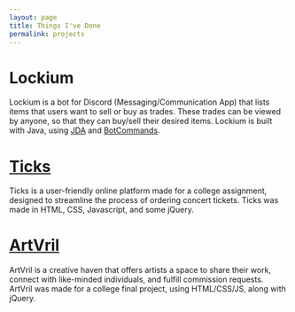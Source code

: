 ```yaml
---
layout: page
title: Things I've Done
permalink: projects
---
```


# Lockium
Lockium is a bot for Discord (Messaging/Communication App) that lists items that users want to sell or buy as trades.
These trades can be viewed by anyone, so that they can buy/sell their desired items. Lockium is built with Java, using
[JDA](https://github.com/discord-jda/jda) and [BotCommands](https://github.com/freya022/BotCommands/).

# [Ticks](https://ticks-project.netlify.app/view/index.html)
Ticks is a user-friendly online platform made for a college assignment,
designed to streamline the process of ordering concert tickets.
Ticks was made in HTML, CSS, Javascript, and some jQuery.

# [ArtVril](https://artvril.netlify.app/view/index.html)
ArtVril is a creative haven that offers artists a space to share their work, connect with like-minded individuals,
and fulfill commission requests. ArtVril was made for a college final project, using HTML/CSS/JS, along with jQuery.
